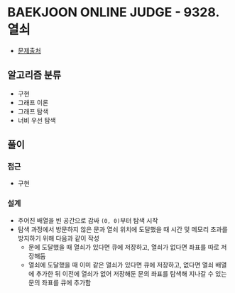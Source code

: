 # BAEKJOON ONLINE JUDGE - 9328. 열쇠

- [문제출처](https://www.acmicpc.net/problem/9328 '9328. 열쇠')

## 알고리즘 분류

- 구현
- 그래프 이론
- 그래프 탐색
- 너비 우선 탐색

## 풀이

### 접근

- 구현

### 설계

- 주어진 배열을 빈 공간으로 감싸 `(0, 0)`부터 탐색 시작
- 탐색 과정에서 방문하지 않은 문과 열쇠 위치에 도달했을 때 시간 및 메모리 초과를 방지하기 위해 다음과 같이 작성
  - 문에 도달했을 때 열쇠가 있다면 큐에 저장하고, 열쇠가 없다면 좌표를 따로 저장해둠
  - 열쇠에 도달했을 때 이미 같은 열쇠가 있다면 큐에 저장하고, 없다면 열쇠 배열에 추가한 뒤 이전에 열쇠가 없어 저장해둔 문의 좌표를 탐색해 지나갈 수 있는 문의 좌표를 큐에 추가함
